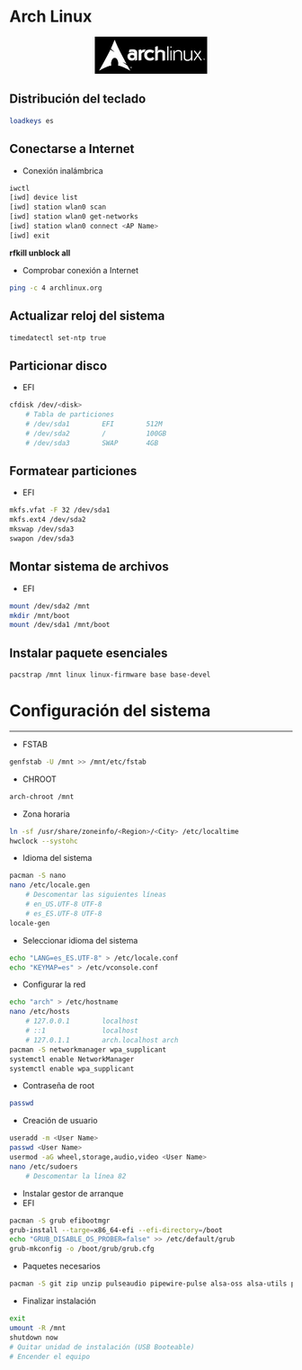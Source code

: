 # Arch Linux

<p align="center">
	<img src="assets/banner.png" alt="banner.png" width="200">
</p>

## Distribución del teclado
```bash
loadkeys es
```
## Conectarse a Internet

- Conexión inalámbrica
```bash
iwctl
[iwd] device list
[iwd] station wlan0 scan
[iwd] station wlan0 get-networks
[iwd] station wlan0 connect <AP Name>
[iwd] exit
```
**rfkill unblock all**

- Comprobar conexión a Internet
```bash
ping -c 4 archlinux.org
```

## Actualizar reloj del sistema
```bash
timedatectl set-ntp true
```

## Particionar disco
- EFI
```bash
cfdisk /dev/<disk>
	# Tabla de particiones
	# /dev/sda1        EFI        512M
	# /dev/sda2        /          100GB
	# /dev/sda3        SWAP       4GB
```

## Formatear particiones
- EFI
```bash
mkfs.vfat -F 32 /dev/sda1
mkfs.ext4 /dev/sda2
mkswap /dev/sda3
swapon /dev/sda3
```

## Montar sistema de archivos
- EFI
```bash
mount /dev/sda2 /mnt
mkdir /mnt/boot
mount /dev/sda1 /mnt/boot
```

## Instalar paquete esenciales
```bash
pacstrap /mnt linux linux-firmware base base-devel
```

# Configuración del sistema
---
- FSTAB
```bash
genfstab -U /mnt >> /mnt/etc/fstab
```
- CHROOT
```bash
arch-chroot /mnt
```
- Zona horaria
```bash
ln -sf /usr/share/zoneinfo/<Region>/<City> /etc/localtime
hwclock --systohc
```
- Idioma del sistema
```bash
pacman -S nano
nano /etc/locale.gen
	# Descomentar las siguientes líneas
	# en_US.UTF-8 UTF-8
	# es_ES.UTF-8 UTF-8
locale-gen
```
- Seleccionar idioma del sistema
```bash
echo "LANG=es_ES.UTF-8" > /etc/locale.conf
echo "KEYMAP=es" > /etc/vconsole.conf
```
- Configurar la red
```bash
echo "arch" > /etc/hostname
nano /etc/hosts
	# 127.0.0.1        localhost
	# ::1              localhost
	# 127.0.1.1        arch.localhost arch
pacman -S networkmanager wpa_supplicant
systemctl enable NetworkManager
systemctl enable wpa_supplicant
```
- Contraseña de root
```bash
passwd
```
- Creación de usuario
```bash
useradd -m <User Name>
passwd <User Name>
usermod -aG wheel,storage,audio,video <User Name>
nano /etc/sudoers
	# Descomentar la línea 82 
```
- Instalar gestor de arranque
- EFI
```bash
pacman -S grub efibootmgr
grub-install --targe=x86_64-efi --efi-directory=/boot
echo "GRUB_DISABLE_OS_PROBER=false" >> /etc/default/grub
grub-mkconfig -o /boot/grub/grub.cfg
```
- Paquetes necesarios
```bash
pacman -S git zip unzip pulseaudio pipewire-pulse alsa-oss alsa-utils pipewire pavucontrol
```
- Finalizar instalación
```bash
exit
umount -R /mnt
shutdown now
# Quitar unidad de instalación (USB Booteable)
# Encender el equipo
```
